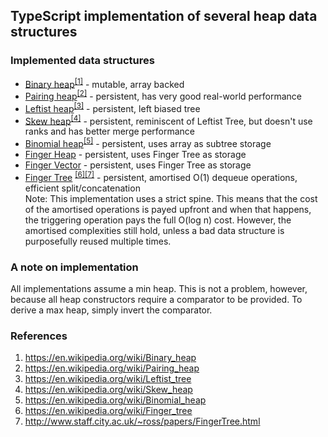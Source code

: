 
## TypeScript implementation of several heap data structures

### Implemented data structures

 - [Binary heap](src/mutable/bin_heap.ts)<sup>[[1]](#references)</sup> - mutable, array backed
 - [Pairing heap](src/persistent/pairing_heap.ts)<sup>[[2]](#references)</sup> - persistent, has very good real-world performance
 - [Leftist heap](src/persistent/leftist_heap.ts)<sup>[[3]](#references)</sup> - persistent, left biased tree
 - [Skew heap](src/persistent/skew_heap.ts)<sup>[[4]](#references)</sup> - persistent, reminiscent of Leftist Tree, but doesn't use ranks and has better merge performance
 - [Binomial heap](src/persistent/binomial_heap.ts)<sup>[[5]](#references)</sup> - persistent, uses array as subtree storage
 - [Finger Heap](src/persistent/finger_heap.ts) - persistent, uses Finger Tree as storage
 - [Finger Vector](src/persistent/finger_vector.ts) - persistent, uses Finger Tree as storage
 - [Finger Tree](src/persistent/finger_tree.ts) <sup>[[6]](#references)[[7]](#references)</sup> - persistent, amortised O(1) dequeue operations, efficient split/concatenation  
 Note: This implementation uses a strict spine. This means that the cost of the amortised operations is payed upfront and when that happens, the triggering operation pays the full O(log n) cost. However, the amortised complexities still hold, unless a bad data structure is purposefully reused multiple times.


### A note on implementation

All implementations assume a min heap. This is not a problem, however, because all heap constructors require a comparator to be provided.
To derive a max heap, simply invert the comparator.

### References

1. https://en.wikipedia.org/wiki/Binary_heap
2. https://en.wikipedia.org/wiki/Pairing_heap
3. https://en.wikipedia.org/wiki/Leftist_tree
4. https://en.wikipedia.org/wiki/Skew_heap
5. https://en.wikipedia.org/wiki/Binomial_heap
6. https://en.wikipedia.org/wiki/Finger_tree
7. http://www.staff.city.ac.uk/~ross/papers/FingerTree.html
